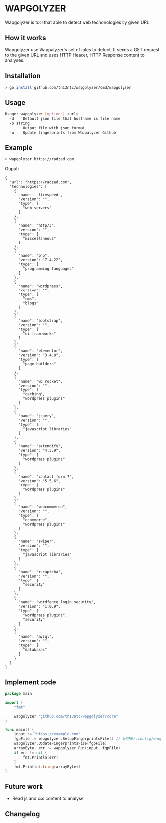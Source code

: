 # WAPGOLYZER

Wapgolyzer is tool that able to detect web techonologies by given URL

## How it works

Wapgolyzer use Wappalyzer's set of rules to detect. It sends a GET request to the given URL and uses HTTP Header, HTTP Response content to analyses.

## Installation

```bash
> go install github.com/th13ntc/wapgolyzer/cmd/wapgolyzer
```

## Usage

```bash
Usage: wapgolyzer [options] <url>
  -d    Default json file that hostname is file name
  -o string
        Output file with json format
  -u    Update fingerprints from Wappalyzer Github
```

## Example

```bash
> wapgolyzer https://radzad.com
```

Ouput:

```
{
  "url": "https://radzad.com",
  "technologies": [
    {
      "name": "litespeed",
      "version": "",
      "type": [
        "web servers"
      ]
    },
    {
      "name": "http/3",
      "version": "",
      "type": [
        "miscellaneous"
      ]
    },
    {
      "name": "php",
      "version": "7.4.22",
      "type": [
        "programming languages"
      ]
    },
    {
      "name": "wordpress",
      "version": "",
      "type": [
        "cms",
        "blogs"
      ]
    },
    {
      "name": "bootstrap",
      "version": "",
      "type": [
        "ui frameworks"
      ]
    },
    {
      "name": "elementor",
      "version": "3.4.8",
      "type": [
        "page builders"
      ]
    },
    {
      "name": "wp rocket",
      "version": "",
      "type": [
        "caching",
        "wordpress plugins"
      ]
    },
    {
      "name": "jquery",
      "version": "",
      "type": [
        "javascript libraries"
      ]
    },
    {
      "name": "extendify",
      "version": "4.3.9",
      "type": [
        "wordpress plugins"
      ]
    },
    {
      "name": "contact form 7",
      "version": "5.5.6",
      "type": [
        "wordpress plugins"
      ]
    },
    {
      "name": "woocommerce",
      "version": "",
      "type": [
        "ecommerce",
        "wordpress plugins"
      ]
    },
    {
      "name": "swiper",
      "version": "",
      "type": [
        "javascript libraries"
      ]
    },
    {
      "name": "recaptcha",
      "version": "",
      "type": [
        "security"
      ]
    },
    {
      "name": "wordfence login security",
      "version": "1.0.9",
      "type": [
        "wordpress plugins",
        "security"
      ]
    },
    {
      "name": "mysql",
      "version": "",
      "type": [
        "databases"
      ]
    }
  ]
}
```

## Implement code

```go
package main

import (
	"fmt"

	wapgolyzer "github.com/th13ntc/wapgolyzer/core"
)

func main() {
	input := "https://example.com"
	fgpFile := wapgolyzer.SetupFingerprintsFile() // $HOME/.config/wapgolyzer/fingerprints.json
	wapgolyzer.UpdateFingerprintsFile(fgpFile)
	arrayByte, err := wapgolyzer.Run(input, fgpFile)
	if err != nil {
		fmt.Println(err)
	}
	fmt.Println(string(arrayByte))
}
```

## Future work

- Read js and css content to analyse

## Changelog
